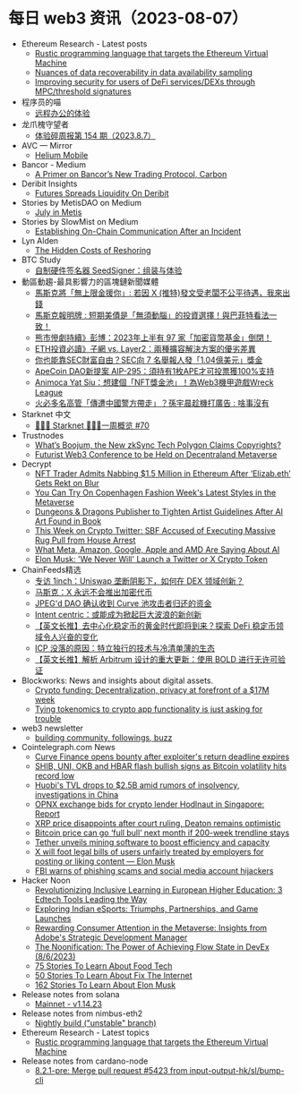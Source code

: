 # 每日 web3 资讯（2023-08-07）

- Ethereum Research - Latest posts
  - [Rustic programming language that targets the Ethereum Virtual Machine](https://ethresear.ch/t/rustic-programming-language-that-targets-the-ethereum-virtual-machine/16292/1)
  - [Nuances of data recoverability in data availability sampling](https://ethresear.ch/t/nuances-of-data-recoverability-in-data-availability-sampling/16256/3)
  - [Improving security for users of DeFi services/DEXs through MPC/threshold signatures](https://ethresear.ch/t/improving-security-for-users-of-defi-services-dexs-through-mpc-threshold-signatures/10035/6)
- 程序员的喵
  - [远程办公的体验](http://catcoding.me/p/remote-work/)
- 龙爪槐守望者
  - [体验碎周报第 154 期（2023.8.7）](https://www.ftium4.com/ux-weekly-154.html)
- AVC — Mirror
  - [Helium Mobile](https://avc.mirror.xyz/fi9RM-s6cKRUueW10kygqp40dn-P4scs9B70SWFuz7o)
- Bancor - Medium
  - [A Primer on Bancor’s New Trading Protocol, Carbon](https://blog.bancor.network/a-primer-on-bancors-new-trading-protocol-carbon-5bc7d6a1a65f?source=rss----ea0872525293---4)
- Deribit Insights
  - [Futures Spreads Liquidity On Deribit](https://insights.deribit.com/education/futures-spreads-liquidity-on-deribit/)
- Stories by MetisDAO on Medium
  - [July in Metis](https://metisdao.medium.com/july-in-metis-4e3eda17ee08?source=rss-bd38879543ea------2)
- Stories by SlowMist on Medium
  - [Establishing On-Chain Communication After an Incident](https://slowmist.medium.com/navigating-on-chain-communication-after-a-crypto-hack-74a4fd8b1791?source=rss-4ceeedda40e8------2)
- Lyn Alden
  - [The Hidden Costs of Reshoring](https://www.lynalden.com/reshoring/)
- BTC Study
  - [自制硬件签名器 SeedSigner：组装与体验](https://www.btcstudy.org/2023/08/06/seedsigner-a-self-produced-hard-signer/)
- 動區動趨-最具影響力的區塊鏈新聞媒體
  - [馬斯克將「無上限金援你」: 若因 X (推特)發文受老闆不公平待遇，我來出錢](https://www.blocktempo.com/musk-to-fund-legal-fights-of-discriminated-x-users/)
  - [馬斯克報明牌 : 短期美債是「無須動腦」的投資選擇！與巴菲特看法一致！](https://www.blocktempo.com/elon-musk-touts-short-term-treasurys-as-a-no-brainer/)
  - [熊市慘劇持續》彭博：2023年上半有 97 家「加密貨幣基金」倒閉！](https://www.blocktempo.com/almost-100-crypto-funds-have-closed-this-year/)
  - [ETH投資必讀》子網 vs. Layer2：兩種擴容解決方案的優劣差異](https://www.blocktempo.com/subnet-and-layer2-different-and-potential/)
  - [你也能靠SEC財富自由？SEC向 7 名舉報人發「1.04億美元」獎金](https://www.blocktempo.com/sec-awards-104-million-to-7-whistleblowers/)
  - [ApeCoin DAO新提案 AIP-295：須持有1枚APE才可投票獲100%支持](https://www.blocktempo.com/new-apecoin-proposal-aip-295-is-on-the-table/)
  - [Animoca Yat Siu：想建個「NFT獎金池」！為Web3機甲遊戲Wreck League](https://www.blocktempo.com/yat-siu-initiated-a-competition-with-valuable-prize/)
  - [火必多名高管「傳遭中國警方帶走」？孫宇晨趁機打廣告 : 啥事沒有](https://www.blocktempo.com/huobi-executives-allegedly-arrested-by-chinese-police/)
- Starknet 中文
  - [👩🏽‍🚀 Starknet 👨🏽‍🚀一周概览 #70](https://starknetzh.substack.com/p/starknet-70-f5e)
- Trustnodes
  - [What’s Boojum, the New zkSync Tech Polygon Claims Copyrights?](https://www.trustnodes.com/2023/08/06/whats-boojum-the-new-zksync-tech-polygon-claims-copyrights)
  - [Futurist Web3 Conference to be Held on Decentraland Metaverse](https://www.trustnodes.com/2023/08/06/futurist-web3-conference-to-be-held-on-decentraland-metaverse)
- Decrypt
  - [NFT Trader Admits Nabbing $1.5 Million in Ethereum After ‘Elizab.eth’ Gets Rekt on Blur](https://decrypt.co/151528/nft-trader-admits-nabbing-1-5-million-in-ethereum-after-elizab-eth-gets-rekt-on-blur)
  - [You Can Try On Copenhagen Fashion Week's Latest Styles in the Metaverse](https://decrypt.co/151520/copenhagen-fashion-week-drest-game)
  - [Dungeons &#038; Dragons Publisher to Tighten Artist Guidelines After AI Art Found in Book](https://decrypt.co/151515/dungeons-dragons-ai-artificial-intelligence-art-artwork-artist-ilya-shkipin)
  - [This Week on Crypto Twitter: SBF Accused of Executing Massive Rug Pull from House Arrest](https://decrypt.co/151498/this-week-on-crypto-twitter-sbf-bald-base-coinbase-rug-pull)
  - [What Meta, Amazon, Google, Apple and AMD Are Saying About AI](https://decrypt.co/151463/ai-apple-google-meta-amazon-amd-artificial-intelligence-strategy)
  - [Elon Musk: 'We Never Will' Launch a Twitter or X Crypto Token](https://decrypt.co/151461/elon-musk-twitter-x-crypto-token-denial)
- ChainFeeds精选
  - [专访 1inch：Uniswap 垄断阴影下，如何在 DEX 领域创新？](https://www.theblockbeats.info/news/43983)
  - [马斯克：X 永远不会推出加密代币](https://www.theblock.co/post/243375/elon-musk-x-crypto-token-never)
  - [JPEG'd DAO 确认收到 Curve 池攻击者归还的资金](https://twitter.com/JPEGd_69/status/1687594063527038976)
  - [Intent centric：或能成为掀起巨大波浪的新创新](https://twitter.com/tmel0211/status/1687759002451795968)
  - [【英文长推】去中心化稳定币的黄金时代即将到来？探索 DeFi 稳定币领域令人兴奋的变化](https://twitter.com/DefiIgnas/status/1687826611742416896)
  - [ICP 没落的原因：特立独行的技术与冷清单薄的生态](https://medium.com/@eternal1997L/icp%E6%B2%A1%E8%90%BD%E7%9A%84%E5%8E%9F%E5%9B%A0-%E7%89%B9%E7%AB%8B%E7%8B%AC%E8%A1%8C%E7%9A%84%E6%8A%80%E6%9C%AF%E4%B8%8E%E5%86%B7%E6%B8%85%E5%8D%95%E8%96%84%E7%9A%84%E7%94%9F%E6%80%81-51dd7a9362fb)
  - [【英文长推】解析 Arbitrum 设计的重大更新：使用 BOLD 进行无许可验证](https://twitter.com/francescoweb3/status/1687764630041767936)
- Blockworks: News and insights about digital assets.
  - [Crypto funding: Decentralization, privacy at forefront of a $17M week](https://blockworks.co/news/crypto-funding-roundup-july-31)
  - [Tying tokenomics to crypto app functionality is just asking for trouble](https://blockworks.co/news/tokenomics-reverie-myles-oneil)
- web3 newsletter
  - [building community, followings, buzz](https://a16zcrypto.substack.com/p/building-community-followings-buzz)
- Cointelegraph.com News
  - [Curve Finance opens bounty after exploiter's return deadline expires](https://cointelegraph.com/news/curve-finance-opens-bounty-after-exploiter-deadline-expires)
  - [SHIB, UNI, OKB and HBAR flash bullish signs as Bitcoin volatility hits record low](https://cointelegraph.com/news/shib-uni-okb-and-hbar-flash-bullish-signs-as-bitcoin-volatility-hits-record-low)
  - [Huobi's TVL drops to $2.5B amid rumors of insolvency, investigations in China](https://cointelegraph.com/news/huobi-tvl-drops-amid-rumors-insolvency-investigations-china)
  - [OPNX exchange bids for crypto lender Hodlnaut in Singapore: Report](https://cointelegraph.com/news/opnx-exchange-bids-hodlnaut-singapore)
  - [XRP price disappoints after court ruling, Deaton remains optimistic](https://cointelegraph.com/news/xrp-price-disappoints-after-court-ruling-deaton-remains-optimistic)
  - [Bitcoin price can go ‘full bull’ next month if 200-week trendline stays](https://cointelegraph.com/news/bitcoin-price-bull-next-month-200-week-trendline)
  - [Tether unveils mining software to boost efficiency and capacity](https://cointelegraph.com/news/tether-unveils-mining-software-to-boost-efficiency-capacity)
  - [X will foot legal bills of users unfairly treated by employers for posting or liking content — Elon Musk](https://cointelegraph.com/news/x-will-foot-legal-bills-of-users-unfairly-treated-by-employers-for-posting-or-liking-content-elon-musk)
  - [FBI warns of phishing scams and social media account hijackers](https://cointelegraph.com/news/fbi-warns-of-phishing-scams-and-social-media-account-hijackers)
- Hacker Noon
  - [Revolutionizing Inclusive Learning in European Higher Education: 3 Edtech Tools Leading the Way](https://hackernoon.com/revolutionizing-inclusive-learning-in-european-higher-education-3-edtech-tools-leading-the-way?source=rss)
  - [Exploring Indian eSports: Triumphs, Partnerships, and Game Launches](https://hackernoon.com/exploring-indian-esports-triumphs-partnerships-and-game-launches?source=rss)
  - [Rewarding Consumer Attention in the Metaverse: Insights from Adobe's Strategic Development Manager](https://hackernoon.com/rewarding-consumer-attention-in-the-metaverse-insights-from-adobes-strategic-development-manager?source=rss)
  - [The Noonification: The Power of Achieving Flow State in DevEx (8/6/2023)](https://hackernoon.com/8-6-2023-noonification?source=rss)
  - [75 Stories To Learn About Food Tech](https://hackernoon.com/75-stories-to-learn-about-food-tech?source=rss)
  - [50 Stories To Learn About Fix The Internet](https://hackernoon.com/50-stories-to-learn-about-fix-the-internet?source=rss)
  - [162 Stories To Learn About Elon Musk](https://hackernoon.com/162-stories-to-learn-about-elon-musk?source=rss)
- Release notes from solana
  - [Mainnet - v1.14.23](https://github.com/solana-labs/solana/releases/tag/v1.14.23)
- Release notes from nimbus-eth2
  - [Nightly build ("unstable" branch)](https://github.com/status-im/nimbus-eth2/releases/tag/nightly)
- Ethereum Research - Latest topics
  - [Rustic programming language that targets the Ethereum Virtual Machine](https://ethresear.ch/t/rustic-programming-language-that-targets-the-ethereum-virtual-machine/16292)
- Release notes from cardano-node
  - [8.2.1-pre: Merge pull request #5423 from input-output-hk/sl/bump-cli](https://github.com/input-output-hk/cardano-node/releases/tag/8.2.1-pre)
